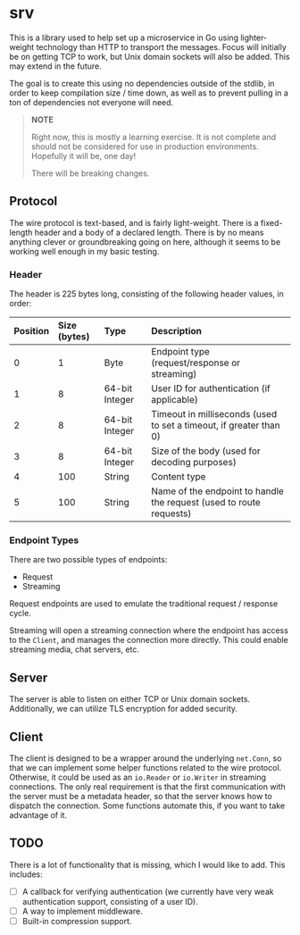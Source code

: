# srv

This is a library used to help set up a microservice in Go using lighter-weight
technology than HTTP to transport the messages. Focus will initially be on
getting TCP to work, but Unix domain sockets will also be added. This may
extend in the future.

The goal is to create this using no dependencies outside of the stdlib, in order
to keep compilation size / time down, as well as to prevent pulling in a ton of
dependencies not everyone will need.

> **NOTE**
>
> Right now, this is mostly a learning exercise. It is not complete and should
> not be considered for use in production environments. Hopefully it will be,
> one day!
>
> There will be breaking changes.

## Protocol

The wire protocol is text-based, and is fairly light-weight. There is a
fixed-length header and a body of a declared length. There is by no means
anything clever or groundbreaking going on here, although it seems to be working
well enough in my basic testing.

### Header

The header is 225 bytes long, consisting of the following header values, in
order:

| Position | Size (bytes) | Type           | Description                                                         |
| :------- | :----------- | :------------- | :------------------------------------------------------------------ |
| 0        | 1            | Byte           | Endpoint type (request/response or streaming)                       |
| 1        | 8            | 64-bit Integer | User ID for authentication (if applicable)                          |
| 2        | 8            | 64-bit Integer | Timeout in milliseconds (used to set a timeout, if greater than 0)  |
| 3        | 8            | 64-bit Integer | Size of the body (used for decoding purposes)                       |
| 4        | 100          | String         | Content type                                                        |
| 5        | 100          | String         | Name of the endpoint to handle the request (used to route requests) |

### Endpoint Types

There are two possible types of endpoints:

- Request
- Streaming

Request endpoints are used to emulate the traditional request / response cycle.

Streaming will open a streaming connection where the endpoint has access to the
`Client`, and manages the connection more directly. This could enable
streaming media, chat servers, etc.

## Server

The server is able to listen on either TCP or Unix domain sockets. Additionally,
we can utilize TLS encryption for added security.

## Client

The client is designed to be a wrapper around the underlying `net.Conn`, so that
we can implement some helper functions related to the wire protocol. Otherwise,
it could be used as an `io.Reader` or `io.Writer` in streaming connections. The
only real requirement is that the first communication with the server must be a
metadata header, so that the server knows how to dispatch the connection. Some
functions automate this, if you want to take advantage of it.

## TODO

There is a lot of functionality that is missing, which I would like to add. This
includes:

- [ ] A callback for verifying authentication (we currently have very weak
      authentication support, consisting of a user ID).
- [ ] A way to implement middleware.
- [ ] Built-in compression support.
